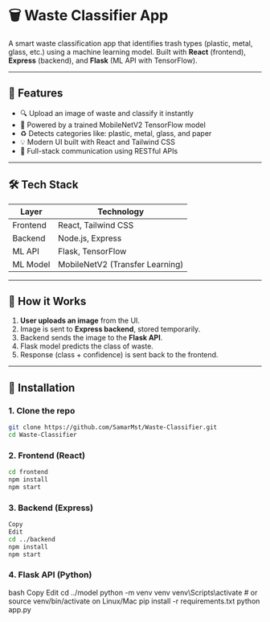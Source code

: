 # 🗑️ Waste Classifier App

A smart waste classification app that identifies trash types (plastic, metal, glass, etc.) using a machine learning model. Built with **React** (frontend), **Express** (backend), and **Flask** (ML API with TensorFlow).

---

## 🌟 Features

- 🔍 Upload an image of waste and classify it instantly
- 🧠 Powered by a trained MobileNetV2 TensorFlow model
- ♻️ Detects categories like: plastic, metal, glass, and paper
- 💡 Modern UI built with React and Tailwind CSS
- 🔄 Full-stack communication using RESTful APIs

---

## 🛠️ Tech Stack

| Layer     | Technology      |
|-----------|------------------|
| Frontend  | React, Tailwind CSS |
| Backend   | Node.js, Express  |
| ML API    | Flask, TensorFlow |
| ML Model  | MobileNetV2 (Transfer Learning) |

---

## 🧪 How it Works

1. **User uploads an image** from the UI.
2. Image is sent to **Express backend**, stored temporarily.
3. Backend sends the image to the **Flask API**.
4. Flask model predicts the class of waste.
5. Response (class + confidence) is sent back to the frontend.

---

## 🚀 Installation

### 1. Clone the repo

```bash
git clone https://github.com/SamarMst/Waste-Classifier.git
cd Waste-Classifier
```
### 2. Frontend (React)

```bash
cd frontend
npm install
npm start
```
### 3. Backend (Express)

```bash
Copy
Edit
cd ../backend
npm install
npm start
```
### 4. Flask API (Python)
bash
Copy
Edit
cd ../model
python -m venv venv
venv\Scripts\activate   # or source venv/bin/activate on Linux/Mac
pip install -r requirements.txt
python app.py

